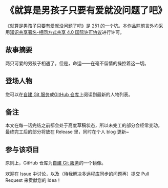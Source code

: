 # 《就算是男孩子只要有爱就没问题了吧》

《就算是男孩子只要有爱就没问题了吧》是 251 的一个坑。本作品除前言外均采用[知识共享署名-相同方式共享 4.0 国际许可协议](https://creativecommons.org/licenses/by-sa/4.0/)进行许可。

## 故事摘要

两只可爱的男孩子相遇了。但是，命运——在毫不留情的操控着这一切。

## 登场人物

您可以在[自建 Git 服务](https://code.251.sh/misaka00251/I-wanna-be-a-cute-onnanoko/wiki/%E8%A7%92%E8%89%B2%E5%88%97%E8%A1%A8)或[GitHub 仓库](https://github.com/misaka00251/I-wanna-be-a-cute-onnanoko/wiki/%E8%A7%92%E8%89%B2%E5%88%97%E8%A1%A8)上阅读到最新的人物列表。

## 备注

本文在每一话完结之前都会处于高度草稿状态，所以未完工的部分会经常变动。
最终完工后的部分将放在 Release 里，同时在个人 blog 更新~

## 参与该项目

原则上，GitHub 仓库为[自建 Git 服务](https://code.251.sh/misaka00251/I-wanna-be-a-cute-onnanoko)的一个镜像。

欢迎在 Issue 中讨论，以及（待我解决多远程库同步的问题再）提交 Pull Request 来贡献您的 Idea！